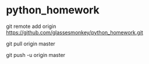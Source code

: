 # python_homework
git remote add origin https://github.com/glassesmonkey/python_homework.git

git pull origin master

git push -u origin master
